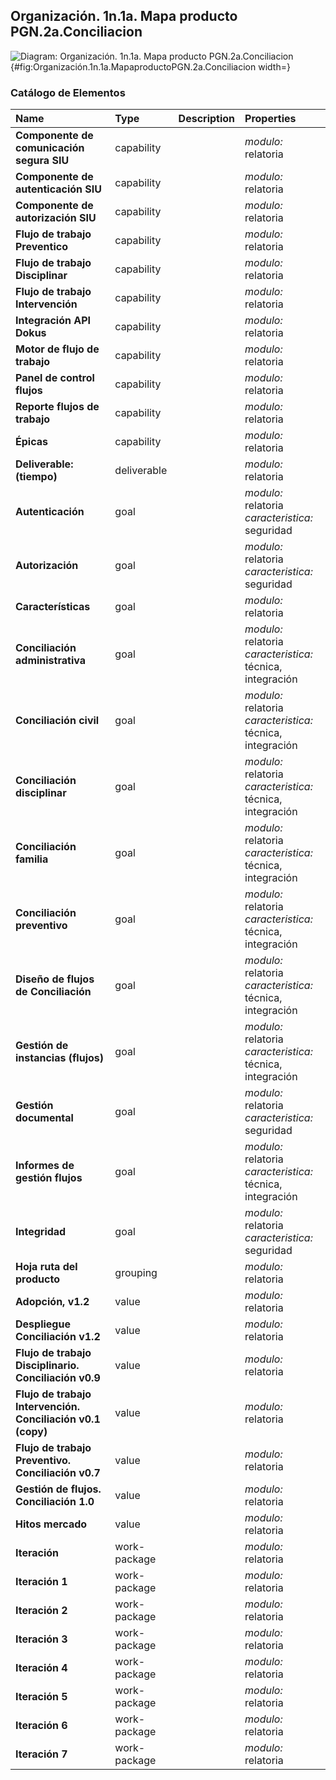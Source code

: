 
## Organización. 1n.1a. Mapa producto PGN.2a.Conciliacion
![Diagram: Organización. 1n.1a. Mapa producto PGN.2a.Conciliacion](images/Organización.1n.1a.MapaproductoPGN.2a.Conciliacion.png){#fig:Organización.1n.1a.MapaproductoPGN.2a.Conciliacion width=}

### Catálogo de Elementos
| Name| Type| Description| Properties
|:--------|:--------|:--------|:--------|
|**Componente de  comunicación segura SIU**|capability||*modulo:* relatoria<br>|
|**Componente de autenticación SIU**|capability||*modulo:* relatoria<br>|
|**Componente de autorización SIU**|capability||*modulo:* relatoria<br>|
|**Flujo de trabajo  Preventico**|capability||*modulo:* relatoria<br>|
|**Flujo de trabajo Disciplinar**|capability||*modulo:* relatoria<br>|
|**Flujo de trabajo Intervención**|capability||*modulo:* relatoria<br>|
|**Integración API Dokus**|capability||*modulo:* relatoria<br>|
|**Motor de flujo de trabajo**|capability||*modulo:* relatoria<br>|
|**Panel de control flujos**|capability||*modulo:* relatoria<br>|
|**Reporte flujos de trabajo**|capability||*modulo:* relatoria<br>|
|**Épicas**|capability||*modulo:* relatoria<br>|
|**Deliverable: (tiempo)**|deliverable||*modulo:* relatoria<br>|
|**Autenticación**|goal||*modulo:* relatoria<br>*caracteristica:* seguridad<br>|
|**Autorización**|goal||*modulo:* relatoria<br>*caracteristica:* seguridad<br>|
|**Características**|goal||*modulo:* relatoria<br>|
|**Conciliación administrativa**|goal||*modulo:* relatoria<br>*caracteristica:* técnica, integración<br>|
|**Conciliación civil**|goal||*modulo:* relatoria<br>*caracteristica:* técnica, integración<br>|
|**Conciliación disciplinar**|goal||*modulo:* relatoria<br>*caracteristica:* técnica, integración<br>|
|**Conciliación familia**|goal||*modulo:* relatoria<br>*caracteristica:* técnica, integración<br>|
|**Conciliación preventivo**|goal||*modulo:* relatoria<br>*caracteristica:* técnica, integración<br>|
|**Diseño de flujos de Conciliación**|goal||*modulo:* relatoria<br>*caracteristica:* técnica, integración<br>|
|**Gestión de instancias (flujos)**|goal||*modulo:* relatoria<br>*caracteristica:* técnica, integración<br>|
|**Gestión documental**|goal||*modulo:* relatoria<br>*caracteristica:* seguridad<br>|
|**Informes de gestión flujos**|goal||*modulo:* relatoria<br>*caracteristica:* técnica, integración<br>|
|**Integridad**|goal||*modulo:* relatoria<br>*caracteristica:* seguridad<br>|
|**Hoja ruta del producto**|grouping||*modulo:* relatoria<br>|
|**Adopción, v1.2**|value||*modulo:* relatoria<br>|
|**Despliegue Conciliación v1.2**|value||*modulo:* relatoria<br>|
|**Flujo de trabajo Disciplinario. Conciliación v0.9**|value||*modulo:* relatoria<br>|
|**Flujo de trabajo Intervención. Conciliación v0.1 (copy)**|value||*modulo:* relatoria<br>|
|**Flujo de trabajo Preventivo. Conciliación v0.7**|value||*modulo:* relatoria<br>|
|**Gestión de flujos. Conciliación 1.0**|value||*modulo:* relatoria<br>|
|**Hitos mercado**|value||*modulo:* relatoria<br>|
|**Iteración**|work-package||*modulo:* relatoria<br>|
|**Iteración 1**|work-package||*modulo:* relatoria<br>|
|**Iteración 2**|work-package||*modulo:* relatoria<br>|
|**Iteración 3**|work-package||*modulo:* relatoria<br>|
|**Iteración 4**|work-package||*modulo:* relatoria<br>|
|**Iteración 5**|work-package||*modulo:* relatoria<br>|
|**Iteración 6**|work-package||*modulo:* relatoria<br>|
|**Iteración 7**|work-package||*modulo:* relatoria<br>|
